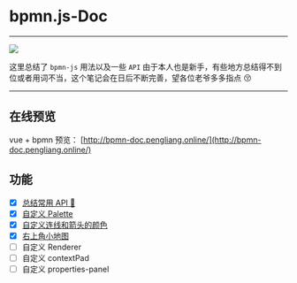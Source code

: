 # bpmn.js-Doc

---

[![](https://img.shields.io/badge/Bpmn.js-^7.3.1-33aadd?style=flat-square)](https://www.bt.cn/)

这里总结了 `bpmn-js` 用法以及一些 `API`
由于本人也是新手，有些地方总结得不到位或者用词不当，这个笔记会在日后不断完善，望各位老爷多多指点 😚

---

## 在线预览

vue + bpmn 预览： [http://bpmn-doc.pengliang.online/](http://bpmn-doc.pengliang.online/)

## 功能

- [x] <a href="./doc/bpmnApi.md">总结常用 API 🚩</a>
- [x] <a href="./doc/customPalette.md">自定义 Palette</a>
- [x] <a href="./doc/customConnectionColor.md">自定义连线和箭头的颜色</a>
- [x] <a href="./doc/customMiniMap.md">右上角小地图</a>
- [ ] 自定义 Renderer
- [ ] 自定义 contextPad
- [ ] 自定义 properties-panel
